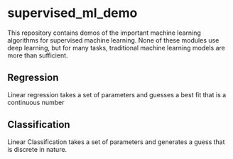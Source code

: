 # supervised_ml_demo
This repository contains demos of the important machine learning algorithms for supervised machine learning. None of these modules use deep learning, but for many tasks, traditional machine learning models are more than sufficient.

## Regression
Linear regression takes a set of parameters and guesses a best fit that is a continuous number


## Classification
Linear Classification takes a set of parameters and generates a guess that is discrete in nature. 
